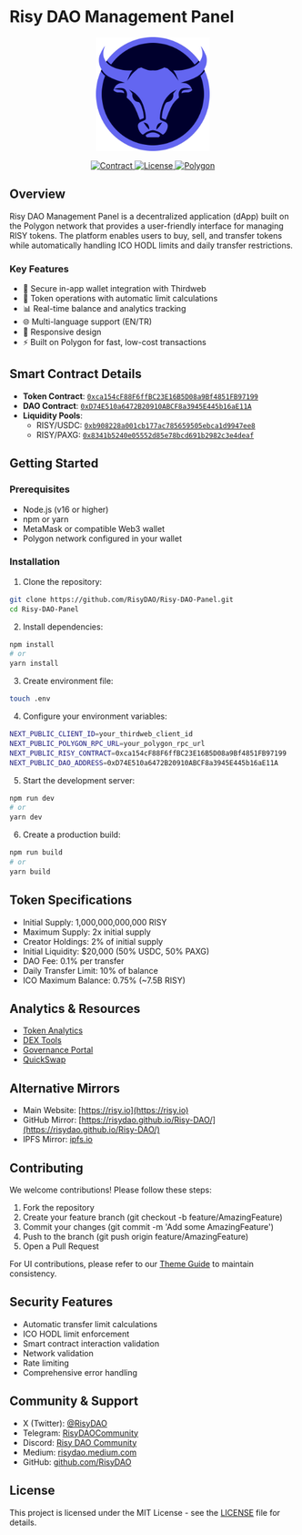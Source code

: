 # Risy DAO Management Panel

<p align="center">
  <img src="https://raw.githubusercontent.com/RisyDAO/Risy-DAO/d01d4ab900d51a305e8de96ca937e0a5674f0c29/img/logo.png" alt="Risy DAO Logo" width="200"/>
</p>

<p align="center">
  <a href="https://polygonscan.com/token/0xca154cF88F6ffBC23E16B5D08a9Bf4851FB97199">
    <img src="https://img.shields.io/badge/Contract-Verified-brightgreen" alt="Contract">
  </a>
  <a href="https://github.com/RisyDAO/Risy-DAO-Panel/blob/main/LICENSE">
    <img src="https://img.shields.io/github/license/RisyDAO/Risy-DAO-Panel" alt="License">
  </a>
  <a href="https://polygon.technology/">
    <img src="https://img.shields.io/badge/Network-Polygon-8247e5" alt="Polygon">
  </a>
</p>

## Overview

Risy DAO Management Panel is a decentralized application (dApp) built on the Polygon network that provides a user-friendly interface for managing RISY tokens. The platform enables users to buy, sell, and transfer tokens while automatically handling ICO HODL limits and daily transfer restrictions.

### Key Features

- 🔐 Secure in-app wallet integration with Thirdweb
- 💱 Token operations with automatic limit calculations
- 📊 Real-time balance and analytics tracking
- 🌐 Multi-language support (EN/TR)
- 📱 Responsive design
- ⚡ Built on Polygon for fast, low-cost transactions

## Smart Contract Details

- **Token Contract**: [`0xca154cF88F6ffBC23E16B5D08a9Bf4851FB97199`](https://polygonscan.com/token/0xca154cF88F6ffBC23E16B5D08a9Bf4851FB97199)
- **DAO Contract**: [`0xD74E510a6472B20910ABCF8a3945E445b16aE11A`](https://polygonscan.com/address/0xD74E510a6472B20910ABCF8a3945E445b16aE11A)
- **Liquidity Pools**:
  - RISY/USDC: [`0xb908228a001cb177ac785659505ebca1d9947ee8`](https://www.geckoterminal.com/polygon_pos/pools/0xb908228a001cb177ac785659505ebca1d9947ee8)
  - RISY/PAXG: [`0x8341b5240e05552d85e78bcd691b2982c3e4deaf`](https://www.geckoterminal.com/polygon_pos/pools/0x8341b5240e05552d85e78bcd691b2982c3e4deaf)

## Getting Started

### Prerequisites

- Node.js (v16 or higher)
- npm or yarn
- MetaMask or compatible Web3 wallet
- Polygon network configured in your wallet

### Installation

1. Clone the repository:
```bash
git clone https://github.com/RisyDAO/Risy-DAO-Panel.git
cd Risy-DAO-Panel
```

2. Install dependencies:
```bash
npm install
# or
yarn install
```

3. Create environment file:
```bash
touch .env
```

4. Configure your environment variables:
```bash
NEXT_PUBLIC_CLIENT_ID=your_thirdweb_client_id
NEXT_PUBLIC_POLYGON_RPC_URL=your_polygon_rpc_url
NEXT_PUBLIC_RISY_CONTRACT=0xca154cF88F6ffBC23E16B5D08a9Bf4851FB97199
NEXT_PUBLIC_DAO_ADDRESS=0xD74E510a6472B20910ABCF8a3945E445b16aE11A
```

5. Start the development server:
```bash
npm run dev
# or
yarn dev
```

6. Create a production build:
```bash
npm run build
# or
yarn build
```

## Token Specifications

- Initial Supply: 1,000,000,000,000 RISY
- Maximum Supply: 2x initial supply
- Creator Holdings: 2% of initial supply
- Initial Liquidity: $20,000 (50% USDC, 50% PAXG)
- DAO Fee: 0.1% per transfer
- Daily Transfer Limit: 10% of balance
- ICO Maximum Balance: 0.75% (~7.5B RISY)

## Analytics & Resources

- [Token Analytics](https://dune.com/risydao/risydaoanalytics)
- [DEX Tools](https://www.dextools.io/app/tr/polygon/pair-explorer/0xb908228a001cb177ac785659505ebca1d9947ee8)
- [Governance Portal](https://www.tally.xyz/gov/risydao)
- [QuickSwap](https://quickswap.exchange/#/swap?currency0=ETH&swapIndex=1&currency1=0xca154cF88F6ffBC23E16B5D08a9Bf4851FB97199)

## Alternative Mirrors

- Main Website: [https://risy.io](https://risy.io)
- GitHub Mirror: [https://risydao.github.io/Risy-DAO/](https://risydao.github.io/Risy-DAO/)
- IPFS Mirror: [ipfs.io](https://ipfs.io/ipfs/bafybeibhq6qwgakj4lmcvgrknedys4w2beheru33byj2sat3x7il24k2ge)

## Contributing

We welcome contributions! Please follow these steps:

1. Fork the repository
2. Create your feature branch (git checkout -b feature/AmazingFeature)
3. Commit your changes (git commit -m 'Add some AmazingFeature')
4. Push to the branch (git push origin feature/AmazingFeature)
5. Open a Pull Request

For UI contributions, please refer to our [Theme Guide](./Risy%20DAO%20Theme%20Guide.md) to maintain consistency.

## Security Features

- Automatic transfer limit calculations
- ICO HODL limit enforcement
- Smart contract interaction validation
- Network validation
- Rate limiting
- Comprehensive error handling

## Community & Support

- X (Twitter): [@RisyDAO](https://x.com/RisyDAO)
- Telegram: [RisyDAOCommunity](https://t.me/RisyDAOCommunity)
- Discord: [Risy DAO Community](https://discord.gg/zuSBq2XBjc)
- Medium: [risydao.medium.com](https://risydao.medium.com)
- GitHub: [github.com/RisyDAO](https://github.com/RisyDAO)

## License

This project is licensed under the MIT License - see the [LICENSE](LICENSE) file for details.